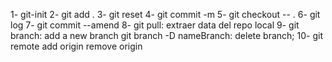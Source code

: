 1- git-init
2- git add .
3- git reset
4- git commit -m 
5- git checkout -- .
6- git log
7- git commit --amend
8- git pull: extraer data del repo local
9- git branch: add a new branch
    git branch -D nameBranch: delete branch;
10- git remote add origin 
            remove origin